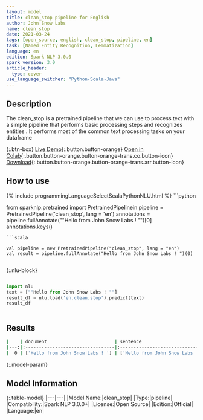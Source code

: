 ```yaml
---
layout: model
title: clean_stop pipeline for English
author: John Snow Labs
name: clean_stop
date: 2021-03-24
tags: [open_source, english, clean_stop, pipeline, en]
task: [Named Entity Recognition, Lemmatization]
language: en
edition: Spark NLP 3.0.0
spark_version: 3.0
article_header:
  type: cover
use_language_switcher: "Python-Scala-Java"
---
```


## Description

The clean_stop is a pretrained pipeline that we can use to process text with a simple pipeline that performs basic processing steps 
        and recognizes entities .
         It performs most of the common text processing tasks on your dataframe

{:.btn-box}
[Live Demo](https://demo.johnsnowlabs.com/public/NER_EN_18/){:.button.button-orange}
[Open in Colab](https://colab.research.google.com/github/JohnSnowLabs/spark-nlp-workshop/blob/master/tutorials/streamlit_notebooks/NER_EN.ipynb){:.button.button-orange.button-orange-trans.co.button-icon}
[Download](https://s3.amazonaws.com/auxdata.johnsnowlabs.com/public/models/clean_stop_en_3.0.0_3.0_1616544492033.zip){:.button.button-orange.button-orange-trans.arr.button-icon}

## How to use



<div class="tabs-box" markdown="1">
{% include programmingLanguageSelectScalaPythonNLU.html %}
```python

from sparknlp.pretrained import PretrainedPipelinein
pipeline = PretrainedPipeline('clean_stop', lang = 'en')
annotations =  pipeline.fullAnnotate(""Hello from John Snow Labs ! "")[0]
annotations.keys()

```
```scala

val pipeline = new PretrainedPipeline("clean_stop", lang = "en")
val result = pipeline.fullAnnotate("Hello from John Snow Labs ! ")(0)


```

{:.nlu-block}
```python

import nlu
text = [""Hello from John Snow Labs ! ""]
result_df = nlu.load('en.clean.stop').predict(text)
result_df
    
```
</div>

## Results

```bash
|    | document                         | sentence                        | token                                          | cleanTokens                            |
|---:|:---------------------------------|:--------------------------------|:-----------------------------------------------|:---------------------------------------|
|  0 | ['Hello from John Snow Labs ! '] | ['Hello from John Snow Labs !'] | ['Hello', 'from', 'John', 'Snow', 'Labs', '!'] | ['Hello', 'John', 'Snow', 'Labs', '!'] |
```

{:.model-param}
## Model Information

{:.table-model}
|---|---|
|Model Name:|clean_stop|
|Type:|pipeline|
|Compatibility:|Spark NLP 3.0.0+|
|License:|Open Source|
|Edition:|Official|
|Language:|en|